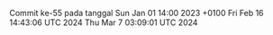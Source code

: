 Commit ke-55 pada tanggal Sun Jan 01 14:00 2023 +0100
Fri Feb 16 14:43:06 UTC 2024
Thu Mar  7 03:09:01 UTC 2024
